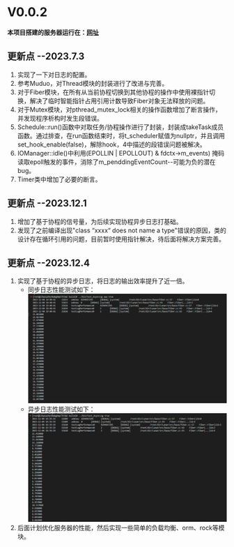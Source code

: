 # V0.0.2
**本项目搭建的服务器运行在：[网址](http://47.99.79.135:8090/index)**
## 更新点  --2023.7.3
1. 实现了一下对日志的配置。
2. 参考Muduo，对Thread模块的封装进行了改进与完善。
3. 对于Fiber模块，在所有从当前协程切换到其他协程的操作中使用裸指针切换，解决了临时智能指针占用引用计数导致Fiber对象无法释放的问题。
4. 对于Mutex模块，对pthread_mutex_lock相关的操作函数增加了断言操作，并发现程序析构时发生段错误。
5. Schedule::run()函数中对取任务/协程操作进行了封装，封装成takeTask成员函数。通过排查，在run函数结束时，将t_scheduler赋值为nullptr，并且调用set_hook_enable(false)，解除hook，4中描述的段错误问题被解决。
6. IOManager::idle()中利用(EPOLLIN | EPOLLOUT) & fdctx->m_events) 掩码读取epoll触发的事件，消除了m_penddingEventCount--可能为负的潜在bug。
7. Timer类中增加了必要的断言。

## 更新点 --2023.12.1
1. 增加了基于协程的信号量，为后续实现协程异步日志打基础。
2. 发现了之前编译出现"class “xxxx“ does not name a type"错误的原因，类的设计存在循环引用的问题，目前暂时使用指针解决，待后面将解决方案完善。

## 更新点 --2023.12.4
1. 实现了基于协程的异步日志，将日志的输出效率提升了近一倍。
    - 同步日志性能测试如下：
    ![同步日志性能](./photo/同步长.PNG)
    - 异步日志性能测试如下：
    ![异步日志性能](./photo/异步长.PNG)
2. 后面计划优化服务器的性能，然后实现一些简单的负载均衡、orm、rock等模块。